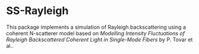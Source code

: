 # SS-Rayleigh

This package implements a simulation of Rayleigh backscattering using a coherent N-scatterer model
based on *Modelling Intensity Fluctuations of Rayleigh Backscattered
Coherent Light in Single-Mode Fibers* by P. Tovar et al..
